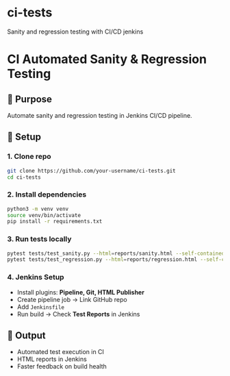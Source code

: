 # ci-tests
Sanity and regression testing with CI/CD jenkins

# CI Automated Sanity & Regression Testing

## 🔹 Purpose
Automate sanity and regression testing in Jenkins CI/CD pipeline.

## 🔹 Setup

### 1. Clone repo
```bash
git clone https://github.com/your-username/ci-tests.git
cd ci-tests
```

### 2. Install dependencies
```bash
python3 -m venv venv
source venv/bin/activate
pip install -r requirements.txt
```

### 3. Run tests locally
```bash
pytest tests/test_sanity.py --html=reports/sanity.html --self-contained-html
pytest tests/test_regression.py --html=reports/regression.html --self-contained-html
```

### 4. Jenkins Setup
- Install plugins: **Pipeline, Git, HTML Publisher**
- Create pipeline job → Link GitHub repo
- Add `Jenkinsfile`
- Run build → Check **Test Reports** in Jenkins

## 🔹 Output
- Automated test execution in CI
- HTML reports in Jenkins
- Faster feedback on build health

